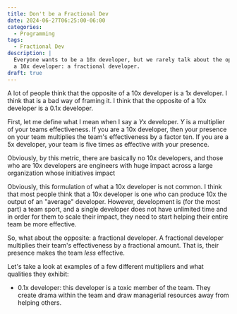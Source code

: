```yaml
---
title: Don't be a Fractional Dev
date: 2024-06-27T06:25:00-06:00
categories:
  - Programming
tags:
  - Fractional Dev
description: |
  Everyone wants to be a 10x developer, but we rarely talk about the opposite of
  a 10x developer: a fractional developer.
draft: true
---
```


A lot of people think that the opposite of a 10x developer is a 1x developer. I
think that is a bad way of framing it. I think that the opposite of a 10x
developer is a 0.1x developer.

First, let me define what I mean when I say a *Y*x developer. _Y_ is a
multiplier of your teams effectiveness. If you are a 10x developer, then your
presence on your team multiplies the team's effectiveness by a factor ten. If
you are a 5x developer, your team is five times as effective with your presence.

Obviously, by this metric, there are basically no 10x developers, and those who
are 10x developers are engineers with huge impact across a large organization
whose initiatives impact

Obviously, this formulation of what a 10x developer is not common. I think that
most people think that a 10x developer is one who can produce 10x the output of
an "average" developer. However, development is (for the most part) a team
sport, and a single developer does not have unlimited time and in order for them
to scale their impact, they need to start helping their entire team be more
effective.

So, what about the opposite: a fractional developer. A fractional developer
multiplies their team's effectiveness by a fractional amount. That is, their
presence makes the team _less_ effective.

Let's take a look at examples of a few different multipliers and what qualities
they exhibit:

- 0.1x developer: this developer is a toxic member of the team. They create
  drama within the team and draw managerial resources away from helping others.
